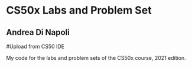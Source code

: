 # CS50x Labs and Problem Set
## Andrea Di Napoli
#Upload from CS50 IDE

My code for the labs and problem sets of the CS50x course, 2021 edition.
